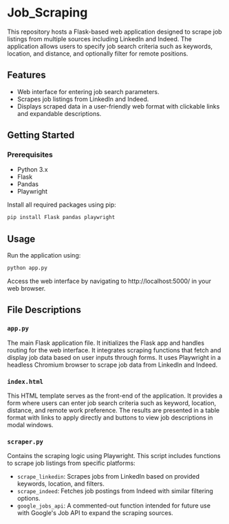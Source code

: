 # Job_Scraping

This repository hosts a Flask-based web application designed to scrape job listings from multiple sources including LinkedIn and Indeed. The application allows users to specify job search criteria such as keywords, location, and distance, and optionally filter for remote positions.

## Features

- Web interface for entering job search parameters.
- Scrapes job listings from LinkedIn and Indeed.
- Displays scraped data in a user-friendly web format with clickable links and expandable descriptions.

## Getting Started

### Prerequisites

- Python 3.x
- Flask
- Pandas
- Playwright

Install all required packages using pip:

```bash
pip install Flask pandas playwright
```

## Usage
Run the application using:

```bash
python app.py
```

Access the web interface by navigating to http://localhost:5000/ in your web browser.

## File Descriptions

### `app.py`

The main Flask application file. It initializes the Flask app and handles routing for the web interface. It integrates scraping functions that fetch and display job data based on user inputs through forms. It uses Playwright in a headless Chromium browser to scrape job data from LinkedIn and Indeed.

### `index.html`

This HTML template serves as the front-end of the application. It provides a form where users can enter job search criteria such as keyword, location, distance, and remote work preference. The results are presented in a table format with links to apply directly and buttons to view job descriptions in modal windows.

### `scraper.py`

Contains the scraping logic using Playwright. This script includes functions to scrape job listings from specific platforms:
- `scrape_linkedin`: Scrapes jobs from LinkedIn based on provided keywords, location, and filters.
- `scrape_indeed`: Fetches job postings from Indeed with similar filtering options.
- `google_jobs_api`: A commented-out function intended for future use with Google's Job API to expand the scraping sources.
